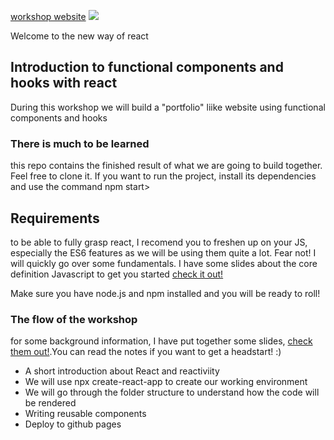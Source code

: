 [workshop website](https://bennami.github.io/workshop-react/)
![](workshop-react.gif)

Welcome to the new way of react

## Introduction to functional components and hooks with react

During this workshop we will build a "portfolio" liike website using functional components and hooks

### There is much to be learned

this repo contains  the finished  result of what we are going to build together. 
Feel free to clone it. If you want to run the project, install its dependencies and use the command npm start>

## Requirements
to be able to fully grasp react, I recomend you to freshen up on your JS, especially the ES6 features as we will be using them quite a lot. 
Fear not! I will quickly go over some fundamentals. I have some slides about the core definition Javascript to get you started [check it out!](https://docs.google.com/presentation/d/1SdM7FdoPiJQECB0lIrkXeqNFszoOpfSQyHVu4cMUJuw/edit?usp=sharing)

Make sure you have node.js and npm installed and  you will be ready to roll!

### The flow of the workshop

for some background information, I have put together some slides, [check them out!](https://docs.google.com/presentation/d/17cktzvoOyRBXKX3HoHRj-6qXFp2WboRz6jsnaMBsT5Q/edit?usp=sharing).You can read the notes if you want to  get a headstart! :)
  - A short introduction about React and reactiviity
  - We will use npx create-react-app to create our working environment
  - We will go through the folder structure to understand how the code will be rendered
  - Writing reusable components
  - Deploy to github pages



